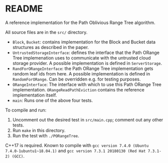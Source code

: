 # README
A reference implementation for the Path Oblivious Range Tree algorithm.

All source files are in the `src/` directory.
- `Block`, `Bucket`: contains implementation for the Block and Bucket data structures as described
  in the paper.
- `UntrustedStorageInterface`: defines the interface that the Path ORange Tree implemenation uses to
  communicate with the untrusted cloud storage provider. A possible implementation is defined in
  `ServerStorage`.
- `RandForORangeInterface`: the Path ORange Tree implementation gets random leaf ids from here. A possible
  implementation is defined in `RandomForORange`. Can be overridden e.g. for testing purposes.
- `ORangeInterface`: The interface with which to use this Path ORange Tree implementation.
  `ORangeReadPathEviction` contains the reference implementation itself.
- `main`: Runs one of the above four tests.

To compile and run:

1. Uncomment out the desired test in `src/main.cpp`; comment out any other tests.
2. Run `make` in this directory.
3. Run the test with `./PORangeTree`.

C++17 is required. Known to compile with `gcc version 7.4.0 (Ubuntu 7.4.0-1ubuntu1~18.04.1)` and `gcc version 7.3.1 20180130 (Red Hat 7.3.1-2) (GCC)`.
